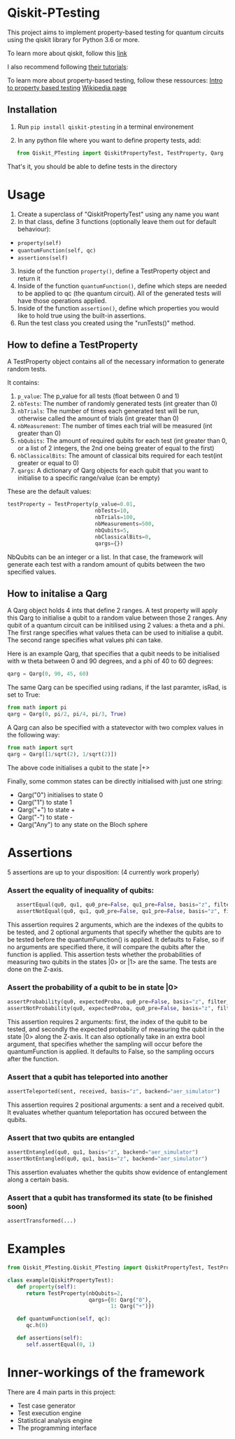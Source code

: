 # Qiskit-PTesting

   This project aims to implement property-based testing for quantum circuits using the qiskit library for Python 3.6 or more.

   To learn more about qiskit, follow this [link](https://qiskit.org/)

   I also recommend following [their tutorials](https://qiskit.org/learn/):

   To learn more about property-based testing, follow these ressources:
   [Intro to property based testing](https://dev.to/jdsteinhauser/intro-to-property-based-testing-2cj8)
   [Wikipedia page](https://en.wikipedia.org/wiki/Property\_testing)


## Installation

   1) Run `pip install qiskit-ptesting` in a terminal environement

   2) In any python file where you want to define property tests, add:
```python
   from Qiskit_PTesting import QiskitPropertyTest, TestProperty, Qarg
```

   That's it, you should be able to define tests in the directory


# Usage

   1) Create a superclass of "QiskitPropertyTest" using any name you want
   2) In that class, define 3 functions (optionally leave them out for default behaviour):
   - `property(self)`
   - `quantumFunction(self, qc)`
   - `assertions(self)`
   3) Inside of the function `property()`, define a TestProperty object and return it
   4) Inside of the function `quantumFunction()`, define which steps are needed to be applied to qc (the quantum circuit). All of the generated tests will have those operations applied.
   5) Inside of the function `assertion()`, define which properties you would like to hold true using the built-in assertions.
   6) Run the test class you created using the "runTests()" method.



## How to define a TestProperty

   A TestProperty object contains all of the necessary information to generate random tests.

   It contains:
   1) `p_value`: The p\_value for all tests (float between 0 and 1)
   2) `nbTests`: The number of randomly generated tests (int greater than 0)
   3) `nbTrials`: The number of times each generated test will be run, otherwise called the amount of trials (int greater than 0)
   4) `nbMeasurement`: The number of times each trial will be measured (int greater than 0)
   5) `nbQubits`: The amount of required qubits for each test (int greater than 0, or a list of 2 integers, the 2nd one being greater of equal to the first)
   6) `nbClassicalBits`: The amount of classical bits required for each test(int greater or equal to 0)
   7) `qargs`: A dictionary of Qarg objects for each qubit that you want to initialise to a specific range/value (can be empty)

   These are the default values:

```python
testProperty = TestProperty(p_value=0.01,
                            nbTests=10,
                            nbTrials=100,
                            nbMeasurements=500,
                            nbQubits=5,
                            nbClassicalBits=0,
                            qargs={})
```


   NbQubits can be an integer or a list.
   In that case, the framework will generate each test with a random amount of qubits between the two specified values.


## How to initalise a Qarg

   A Qarg object holds 4 ints that define 2 ranges.
   A test property will apply this Qarg to initialise a qubit to a random value between those 2 ranges.
   Any qubit of a quantum circuit can be initilised using 2 values: a theta and a phi.
   The first range specifies what values theta can be used to initialise a qubit.
   The second range specifies what values phi can take.

   Here is an example Qarg, that specifies that a qubit needs to be initialised with w theta between 0 and 90 degrees, and a phi of 40 to 60 degrees:

```python
qarg = Qarg(0, 90, 45, 60)
```

   The same Qarg can be specified using radians, if the last paramter, isRad, is set to True:

```python
from math import pi
qarg = Qarg(0, pi/2, pi/4, pi/3, True)
```


   A Qarg can also be specified with a statevector with two complex values in the following way:

```python
from math import sqrt
qarg = Qarg([1/sqrt(2), 1/sqrt(2)])
```

   The above code initialises a qubit to the state |+>

   Finally, some common states can be directly initialised with just one string:

- Qarg("0") initialises to state 0
- Qarg("1") to state 1
- Qarg("+") to state +
- Qarg("-") to state -
- Qarg("Any") to any state on the Bloch sphere




# Assertions

   5 assertions are up to your disposition: (4 currently work properly)

### Assert the equality of inequality of qubits:
```python
   assertEqual(qu0, qu1, qu0_pre=False, qu1_pre=False, basis="z", filter_qc=None, backend="aer_simulator")
   assertNotEqual(qu0, qu1, qu0_pre=False, qu1_pre=False, basis="z", filter_qc=None, backend="aer_simulator")
```

   This assertion requires 2 arguments, which are the indexes of the qubits to be tested, and 2 optional arguments that specify whether the qubits are to be tested before the quantumFunction() is applied.
   It defaults to False, so if no arguments are specified there, it will compare the qubits after the function is applied.
   This assertion tests whether the probabilities of measuring two qubits in the states |0> or |1> are the same.
   The tests are done on the Z-axis.

### Assert the probability of a qubit to be in state |0>
```python
assertProbability(qu0, expectedProba, qu0_pre=False, basis="z", filter_qc=None, backend="aer_simulator")
assertNotProbability(qu0, expectedProba, qu0_pre=False, basis="z", filter_qc=None, backend="aer_simulator")
```

   This assertion requires 2 arguments: first, the index of the qubit to be tested, and secondly the expected probability of measuring the qubit in the state |0> along the Z-axis.
   It can also optionally take in an extra bool argument, that specifies whether the sampling will occur before the quantumFunction is applied.
   It defaults to False, so the sampling occurs after the function.

### Assert that a qubit has teleported into another
```python
assertTeleported(sent, received, basis="z", backend="aer_simulator")
```

   This assertion requires 2 positional arguments: a sent and a received qubit.
   It evaluates whether quantum teleportation has occured between the qubits.

### Assert that two qubits are entangled
```python
assertEntangled(qu0, qu1, basis="z", backend="aer_simulator")
assertNotEntangled(qu0, qu1, basis="z", backend="aer_simulator")
```

   This assertion evaluates whether the qubits show evidence of entanglement along a certain basis.

### Assert that a qubit has transformed its state (to be finished soon)
```python
assertTransformed(...)
```


# Examples

```python
from Qiskit_PTesting.Qiskit_PTesting import QiskitPropertyTest, TestProperty, Qarg

class example(QiskitPropertyTest):
   def property(self):
      return TestProperty(nbQubits=2,
                          qargs={0: Qarg("0"),
                                 1: Qarg("+")})

   def quantumFunction(self, qc):
      qc.h(0)

   def assertions(self):
      self.assertEqual(0, 1)
```



# Inner-workings of the framework

There are 4 main parts in this project:
- Test case generator
- Test execution engine
- Statistical analysis engine
- The programming interface
